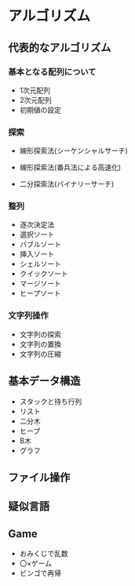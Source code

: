 # アルゴリズム

## 代表的なアルゴリズム

### 基本となる配列について

- 1次元配列
- 2次元配列
- 初期値の設定



### 探索

- 線形探索法(シーケンシャルサーチ)

- 線形探索法(番兵法による高速化)

- 二分探索法(バイナリーサーチ)

  

### 整列

- 逐次決定法
- 選択ソート
- バブルソート
- 挿入ソート
- シェルソート
- クイックソート
- マージソート
- ヒープソート



### 文字列操作

- 文字列の探索
- 文字列の置換
- 文字列の圧縮



## 基本データ構造

- スタックと待ち行列
- リスト
- 二分木
- ヒープ
- B木
- グラフ



## ファイル操作

## 疑似言語



## Game

- おみくじで乱数
- 〇×ゲーム
- ビンゴで再帰